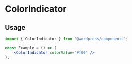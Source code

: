 # ColorIndicator

## Usage

<!-- wp:docs/sandbox { "name": "color-indicator" } -->
```jsx
import { ColorIndicator } from '@wordpress/components';

const Example = () => (
	<ColorIndicator colorValue="#f00" />
);
```
<!-- /wp:docs/sandbox -->
